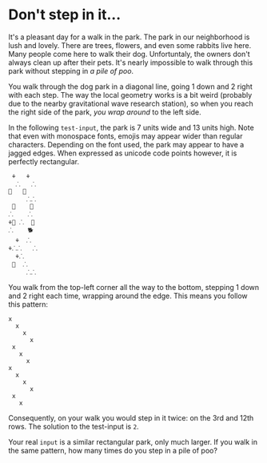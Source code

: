 # Don't step in it...

It's a pleasant day for a walk in the park. The park in our neighborhood is lush and lovely. There are trees, flowers, and even some rabbits live here. Many people come here to walk their dog. Unfortuntaly, the owners don't always clean up after their pets. It's nearly impossible to walk through this park without stepping in *a pile of poo*.

You walk through the dog park in a diagonal line, going 1 down and 2 right with each step. The way the local geometry works is a bit weird (probably due to the nearby gravitational wave research station), so when you reach the right side of the park, *you wrap around* to the left side. 

In the following `test-input`, the park is 7 units wide and 13 units high. Note that even with monospace fonts, emojis may appear wider than regular characters. Depending on the font used, the park may appear to have a jagged edges. When expressed as unicode code points however, it is perfectly rectangular.

```
 ⚘   ⚘ 
  ⸫   ⸫
🌲   💩  
     ⸫⸫
 🐇    💩
⸫    ⸫ 
⚘🌲 ⸫  🌲
⸫    🐕 
  ⚘  ⸫ 
⚘⸫⸫   ⸫
  ⚘⸫   
 💩  ⸫  
     ⸫⸫
```

You walk from the top-left corner all the way to the bottom, stepping 1 down and 2 right each time, wrapping around the edge. This means you follow this pattern:

```
x      
  x    
    x  
      x
 x     
   x   
     x 
x      
  x    
    x  
      x
 x     
   x   
```

Consequently, on your walk you would step in it twice: on the 3rd and 12th rows. The solution to the test-input is `2`.

Your real `input` is a similar rectangular park, only much larger. If you walk in the same pattern, how many times do you step in a pile of poo?
